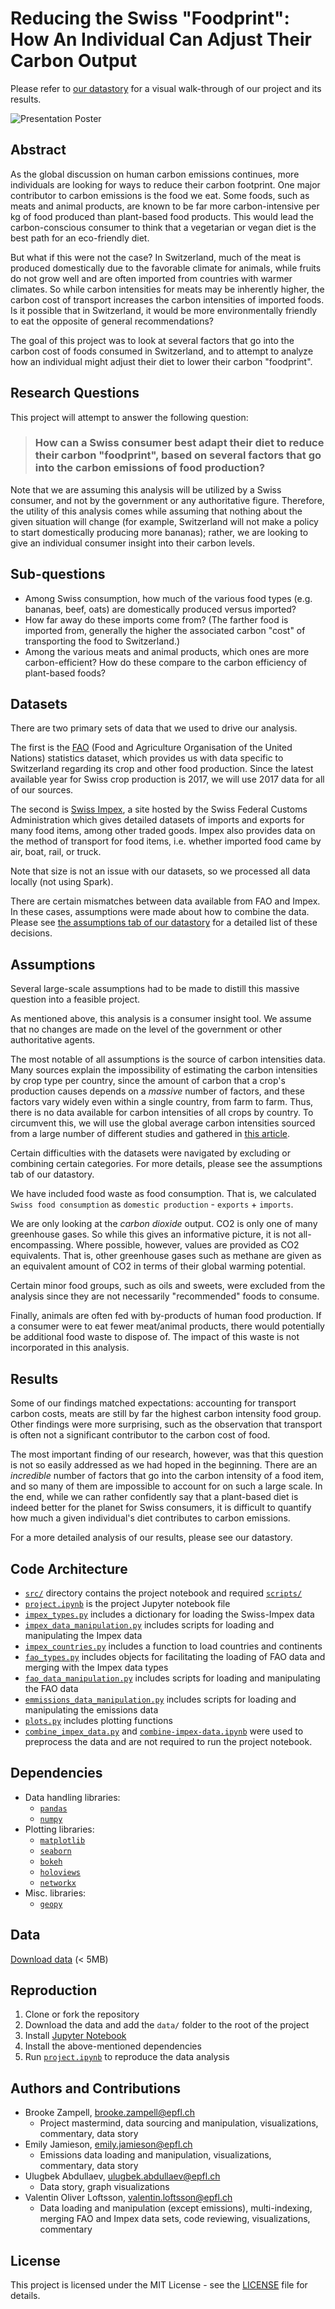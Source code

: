 
# Reducing the Swiss "Foodprint": How An Individual Can Adjust Their Carbon Output

Please refer to [our datastory](https://valentinoli.github.io/swiss-foodprint/) for a visual walk-through of our project and its results.

![Presentation Poster](poster.jpg)

## Abstract
As the global discussion on human carbon emissions continues, more individuals are looking for ways to reduce their carbon footprint. One major contributor to carbon emissions is the food we eat. Some foods, such as meats and animal products, are known to be far more carbon-intensive per kg of food produced than plant-based food products. This would lead the carbon-conscious consumer to think that a vegetarian or vegan diet is the best path for an eco-friendly diet.

But what if this were not the case? In Switzerland, much of the meat is produced domestically due to the favorable climate for animals, while fruits do not grow well and are often imported from countries with warmer climates. So while carbon intensities for meats may be inherently higher, the carbon cost of transport increases the carbon intensities of imported foods. Is it possible that in Switzerland, it would be more environmentally friendly to eat the opposite of general recommendations?

The goal of this project was to look at several factors that go into the carbon cost of foods consumed in Switzerland, and to attempt to analyze how an individual might adjust their diet to lower their carbon "foodprint".

## Research Questions

This project will attempt to answer the following question:

> ### How can a Swiss consumer best adapt their diet to reduce their carbon "foodprint", based on several factors that go into the carbon emissions of food production?

Note that we are assuming this analysis will be utilized by a Swiss consumer, and not by the government or any authoritative figure. Therefore, the utility of this analysis comes while assuming that nothing about the given situation will change (for example, Switzerland will not make a policy to start domestically producing more bananas); rather, we are looking to give an individual consumer insight into their carbon levels.

## Sub-questions
* Among Swiss consumption, how much of the various food types (e.g. bananas, beef, oats) are domestically produced versus imported?
* How far away do these imports come from? (The farther food is imported from, generally the higher the associated carbon "cost" of transporting the food to Switzerland.)
* Among the various meats and animal products, which ones are more carbon-efficient? How do these compare to the carbon efficiency of plant-based foods?

## Datasets

There are two primary sets of data that we used to drive our analysis. 

The first is the [FAO](http://www.fao.org/faostat/en/#data) (Food and Agriculture Organisation of the United Nations) statistics dataset, which provides us with data specific to Switzerland regarding its crop and other food production. Since the latest available year for Swiss crop production is 2017, we will use 2017 data for all of our sources.

The second is [Swiss Impex](https://www.gate.ezv.admin.ch/swissimpex/index.xhtml), a site hosted by the Swiss Federal Customs Administration which gives detailed datasets of imports and exports for many food items, among other traded goods. Impex also provides data on the method of transport for food items, i.e. whether imported food came by air, boat, rail, or truck. 

Note that size is not an issue with our datasets, so we processed all data locally (not using Spark).

There are certain mismatches between data available from FAO and Impex. In these cases, assumptions were made about how to combine the data. Please see [the assumptions tab of our datastory](https://valentinoli.github.io/swiss-foodprint/assumptions/) for a detailed list of these decisions.

## Assumptions
Several large-scale assumptions had to be made to distill this massive question into a feasible project.

As mentioned above, this analysis is a consumer insight tool. We assume that no changes are made on the level of the government or other authoritative agents.

The most notable of all assumptions is the source of carbon intensities data. Many sources explain the impossibility of estimating the carbon intensities by crop type per country, since the amount of carbon that a crop's production causes depends on a _massive_ number of factors, and these factors vary widely even within a single country, from farm to farm. Thus, there is no data available for carbon intensities of all crops by country. To circumvent this, we will use the global average carbon intensities sourced from a large number of different studies and gathered in [this article](https://www.sciencedirect.com/science/article/pii/S0959652616303584).

Certain difficulties with the datasets were navigated by excluding or combining certain categories. For more details, please see the assumptions tab of our datastory.

We have included food waste as food consumption. That is, we calculated `Swiss food consumption` as `domestic production` - `exports` + `imports`.

We are only looking at the _carbon dioxide_ output. CO2 is only one of many greenhouse gases. So while this gives an informative picture, it is not all-encompassing. Where possible, however, values are provided as CO2 equivalents. That is, other greenhouse gases such as methane are given as an equivalent amount of CO2 in terms of their global warming potential.

Certain minor food groups, such as oils and sweets, were excluded from the analysis since they are not necessarily "recommended" foods to consume.

Finally, animals are often fed with by-products of human food production. If a consumer were to eat fewer meat/animal products, there would potentially be additional food waste to dispose of. The impact of this waste is not incorporated in this analysis.

## Results
Some of our findings matched expectations: accounting for transport carbon costs, meats are still by far the highest carbon intensity food group. Other findings were more surprising, such as the observation that transport is often not a significant contributor to the carbon cost of food. 

The most important finding of our research, however, was that this question is not so easily addressed as we had hoped in the beginning. There are an _incredible_ number of factors that go into the carbon intensity of a food item, and so many of them are impossible to account for on such a large scale. In the end, while we can rather confidently say that a plant-based diet is indeed better for the planet for Swiss consumers, it is difficult to quantify how much a given individual's diet contributes to carbon emissions.

For a more detailed analysis of our results, please see our datastory.

## Code Architecture
* [`src/`](src) directory contains the project notebook and required [`scripts/`](src/scripts)
* [`project.ipynb`](src/project.ipynb) is the project Jupyter notebook file
* [`impex_types.py`](src/scripts/impex_types.py) includes a dictionary for loading the Swiss-Impex data
* [`impex_data_manipulation.py`](src/scripts/impex_data_manipulation.py) includes scripts for loading and manipulating the Impex data
* [`impex_countries.py`](src/scripts/impex_countries.py) includes a function to load countries and continents
* [`fao_types.py`](src/scripts/fao_types.py) includes objects for facilitating the loading of FAO data and merging with the Impex data types
* [`fao_data_manipulation.py`](src/scripts/fao_data_manipulation.py) includes scripts for loading and manipulating the FAO data
* [`emmissions_data_manipulation.py`](src/scripts/emmissions_data_manipulation.py) includes scripts for loading and manipulating the emissions data
* [`plots.py`](scripts/plots.py) includes plotting functions
* [`combine_impex_data.py`](src/scripts/combine_impex_data.py) and [`combine-impex-data.ipynb`](src/scripts/combine-impex-data.ipynb) were used to preprocess the data and are not required to run the project notebook.


## Dependencies
* Data handling libraries:
    * [`pandas`](https://pandas.pydata.org/)
    * [`numpy`](https://numpy.org/)
* Plotting libraries:
    * [`matplotlib`](https://matplotlib.org/)
    * [`seaborn`](https://seaborn.pydata.org/)
    * [`bokeh`](https://docs.bokeh.org/en/latest/index.html)
    * [`holoviews`](http://holoviews.org/)
    * [`networkx`](https://networkx.github.io/)
* Misc. libraries:
    * [`geopy`](https://geopy.readthedocs.io/en/stable/)

## Data
[Download data](https://drive.google.com/drive/folders/1PafXlTB3gdwMsT65d55lvI0iEHwQNTG_?usp=sharing) (< 5MB)

## Reproduction
1. Clone or fork the repository
2. Download the data and add the `data/` folder to the root of the project
3. Install [Jupyter Notebook](https://jupyter.readthedocs.io/en/latest/install.html)
4. Install the above-mentioned dependencies
5. Run [`project.ipynb`](src/project.ipynb) to reproduce the data analysis

## Authors and Contributions
* Brooke Zampell, [brooke.zampell@epfl.ch](mailto:brooke.zampell@epfl.ch)
  * Project mastermind, data sourcing and manipulation, visualizations, commentary, data story
* Emily Jamieson, [emily.jamieson@epfl.ch](mailto:emily.jamieson@epfl.ch)
  * Emissions data loading and manipulation, visualizations, commentary, data story
* Ulugbek Abdullaev, [ulugbek.abdullaev@epfl.ch](mailto:ulugbek.abdullaev@epfl.ch)
  * Data story, graph visualizations
* Valentin Oliver Loftsson, [valentin.loftsson@epfl.ch](mailto:valentin.loftsson@epfl.ch)
  * Data loading and manipulation (except emissions), multi-indexing, merging FAO and Impex data sets, code reviewing, visualizations, commentary

## License
This project is licensed under the MIT License - see the [LICENSE](LICENSE) file for details.


